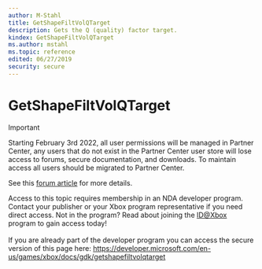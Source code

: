 ```yaml
---
author: M-Stahl
title: GetShapeFiltVolQTarget
description: Gets the Q (quality) factor target.
kindex: GetShapeFiltVolQTarget
ms.author: mstahl
ms.topic: reference
edited: 06/27/2019
security: secure
---
```


# GetShapeFiltVolQTarget
> [!IMPORTANT]
> Starting February 3rd 2022, all user permissions will be managed in Partner Center, any users that do not exist in the Partner Center user store will lose access to forums, secure documentation, and downloads. To maintain access all users should be migrated to Partner Center. <p></p>See this <a href="https://forums.xboxlive.com/articles/132187/breaking-change-user-access-for-forums-secure-docu.html">forum article</a> for more details.  

 Access to this topic requires membership in an NDA developer program. Contact your publisher or your Xbox program representative if you need direct access. Not in the program? Read about joining the <a href="https://www.xbox.com/Developers/id">ID@Xbox</a> program to gain access today!  <br/><br/>If you are already part of the developer program you can access the secure version of this page here: <a target="_blank" href="https://developer.microsoft.com/en-us/games/xbox/docs/gdk/getshapefiltvolqtarget">https://developer.microsoft.com/en-us/games/xbox/docs/gdk/getshapefiltvolqtarget</a>